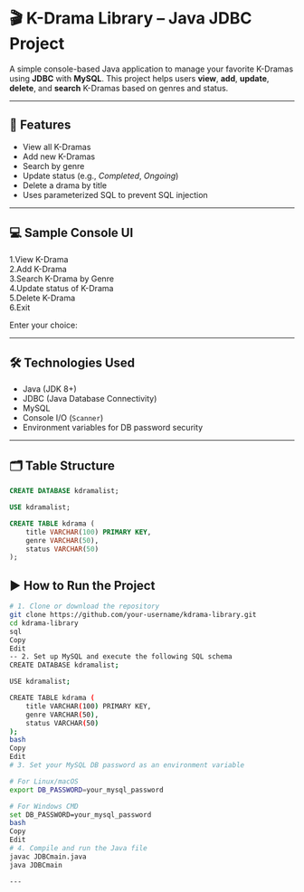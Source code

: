 # 🎬 K-Drama Library – Java JDBC Project

A simple console-based Java application to manage your favorite K-Dramas using **JDBC** with **MySQL**. This project helps users **view**, **add**, **update**, **delete**, and **search** K-Dramas based on genres and status.

---

## 📌 Features

-  View all K-Dramas
-  Add new K-Dramas
-  Search by genre
-  Update status (e.g., *Completed*, *Ongoing*)
-  Delete a drama by title
-  Uses parameterized SQL to prevent SQL injection

---
## 💻 Sample Console UI


1.View K-Drama  
2.Add K-Drama  
3.Search K-Drama by Genre  
4.Update status of K-Drama  
5.Delete K-Drama  
6.Exit  

Enter your choice:

---

## 🛠 Technologies Used

- Java (JDK 8+)
- JDBC (Java Database Connectivity)
- MySQL
- Console I/O (`Scanner`)
- Environment variables for DB password security

---

## 🗂 Table Structure

```sql
CREATE DATABASE kdramalist;

USE kdramalist;

CREATE TABLE kdrama (
    title VARCHAR(100) PRIMARY KEY,
    genre VARCHAR(50),
    status VARCHAR(50)
);
```


## ▶️ How to Run the Project

```bash
# 1. Clone or download the repository
git clone https://github.com/your-username/kdrama-library.git
cd kdrama-library
sql
Copy
Edit
-- 2. Set up MySQL and execute the following SQL schema
CREATE DATABASE kdramalist;

USE kdramalist;

CREATE TABLE kdrama (
    title VARCHAR(100) PRIMARY KEY,
    genre VARCHAR(50),
    status VARCHAR(50)
);
bash
Copy
Edit
# 3. Set your MySQL DB password as an environment variable

# For Linux/macOS
export DB_PASSWORD=your_mysql_password

# For Windows CMD
set DB_PASSWORD=your_mysql_password
bash
Copy
Edit
# 4. Compile and run the Java file
javac JDBCmain.java
java JDBCmain

---



